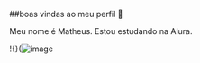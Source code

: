 ##boas vindas ao meu perfil 💙

Meu nome é Matheus.
Estou estudando na Alura.





!{}(![image](https://github.com/user-attachments/assets/19f70a8f-08b7-46f7-a49b-116472a3c9b8)
